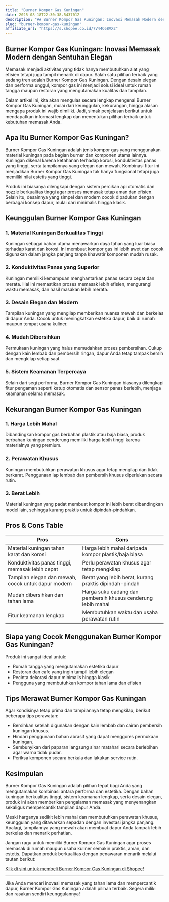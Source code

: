 ```yaml
---
title: "Burner Kompor Gas Kuningan"
date: 2025-08-18T22:30:38.543701Z
description: "## Burner Kompor Gas Kuningan: Inovasi Memasak Modern dengan Sentuhan Elegan..."
slug: "burner-kompor-gas-kuningan"
affiliate_url: "https://s.shopee.co.id/7V44C68VX2"
---
```

## Burner Kompor Gas Kuningan: Inovasi Memasak Modern dengan Sentuhan Elegan

Memasak menjadi aktivitas yang tidak hanya membutuhkan alat yang efisien tetapi juga tampil menarik di dapur. Salah satu pilihan terbaik yang sedang tren adalah Burner Kompor Gas Kuningan. Dengan desain elegan dan performa unggul, kompor gas ini menjadi solusi ideal untuk rumah tangga maupun restoran yang mengutamakan kualitas dan tampilan.

Dalam artikel ini, kita akan mengulas secara lengkap mengenai Burner Kompor Gas Kuningan, mulai dari keunggulan, kekurangan, hingga alasan mengapa produk ini wajib dimiliki. Jadi, simak penjelasan berikut untuk mendapatkan informasi lengkap dan menentukan pilihan terbaik untuk kebutuhan memasak Anda.

## Apa Itu Burner Kompor Gas Kuningan?

Burner Kompor Gas Kuningan adalah jenis kompor gas yang menggunakan material kuningan pada bagian burner dan komponen utama lainnya. Kuningan dikenal karena ketahanan terhadap korosi, konduktivitas panas yang tinggi, serta tampilannya yang elegan dan mewah. Kombinasi fitur ini menjadikan Burner Kompor Gas Kuningan tak hanya fungsional tetapi juga memiliki nilai estetis yang tinggi.

Produk ini biasanya dilengkapi dengan sistem percikan api otomatis dan nozzle berkualitas tinggi agar proses memasak tetap aman dan efisien. Selain itu, desainnya yang simpel dan modern cocok dipadukan dengan berbagai konsep dapur, mulai dari minimalis hingga klasik.

## Keunggulan Burner Kompor Gas Kuningan

### 1. Material Kuningan Berkualitas Tinggi
Kuningan sebagai bahan utama menawarkan daya tahan yang luar biasa terhadap karat dan korosi. Ini membuat kompor gas ini lebih awet dan cocok digunakan dalam jangka panjang tanpa khawatir komponen mudah rusak.

### 2. Konduktivitas Panas yang Superior
Kuningan memiliki kemampuan menghantarkan panas secara cepat dan merata. Hal ini memastikan proses memasak lebih efisien, mengurangi waktu memasak, dan hasil masakan lebih merata.

### 3. Desain Elegan dan Modern
Tampilan kuningan yang mengilap memberikan nuansa mewah dan berkelas di dapur Anda. Cocok untuk meningkatkan estetika dapur, baik di rumah maupun tempat usaha kuliner.

### 4. Mudah Dibersihkan
Permukaan kuningan yang halus memudahkan proses pembersihan. Cukup dengan kain lembab dan pembersih ringan, dapur Anda tetap tampak bersih dan mengkilap setiap saat.

### 5. Sistem Keamanan Terpercaya
Selain dari segi performa, Burner Kompor Gas Kuningan biasanya dilengkapi fitur pengaman seperti katup otomatis dan sensor panas berlebih, menjaga keamanan selama memasak.

## Kekurangan Burner Kompor Gas Kuningan

### 1. Harga Lebih Mahal
Dibandingkan kompor gas berbahan plastik atau baja biasa, produk berbahan kuningan cenderung memiliki harga lebih tinggi karena materialnya yang premium.

### 2. Perawatan Khusus
Kuningan membutuhkan perawatan khusus agar tetap mengilap dan tidak berkarat. Penggunaan lap lembab dan pembersih khusus diperlukan secara rutin.

### 3. Berat Lebih
Material kuningan yang padat membuat kompor ini lebih berat dibandingkan model lain, sehingga kurang praktis untuk dipindah-pindahkan.

## Pros & Cons Table

| **Pros** | **Cons** |
| --- | --- |
| Material kuningan tahan karat dan korosi | Harga lebih mahal daripada kompor plastik/baja biasa |
| Konduktivitas panas tinggi, memasak lebih cepat | Perlu perawatan khusus agar tetap mengkilap |
| Tampilan elegan dan mewah, cocok untuk dapur modern | Berat yang lebih berat, kurang praktis dipindah-pindah |
| Mudah dibersihkan dan tahan lama | Harga suku cadang dan pembersih khusus cenderung lebih mahal |
| Fitur keamanan lengkap | Membutuhkan waktu dan usaha perawatan rutin |

## Siapa yang Cocok Menggunakan Burner Kompor Gas Kuningan?

Produk ini sangat ideal untuk:

- Rumah tangga yang mengutamakan estetika dapur
- Restoran dan cafe yang ingin tampil lebih elegan
- Pecinta dekorasi dapur minimalis hingga klasik
- Pengguna yang membutuhkan kompor tahan lama dan efisien

## Tips Merawat Burner Kompor Gas Kuningan

Agar kondisinya tetap prima dan tampilannya tetap mengkilap, berikut beberapa tips perawatan:

- Bersihkan setelah digunakan dengan kain lembab dan cairan pembersih kuningan khusus.
- Hindari penggunaan bahan abrasif yang dapat menggores permukaan kuningan.
- Sembunyikan dari paparan langsung sinar matahari secara berlebihan agar warna tidak pudar.
- Periksa komponen secara berkala dan lakukan service rutin.

## Kesimpulan

Burner Kompor Gas Kuningan adalah pilihan tepat bagi Anda yang mengutamakan kombinasi antara performa dan estetika. Dengan bahan kuningan berkualitas tinggi, sistem keamanan lengkap, serta desain elegan, produk ini akan memberikan pengalaman memasak yang menyenangkan sekaligus mempercantik tampilan dapur Anda.

Meski harganya sedikit lebih mahal dan membutuhkan perawatan khusus, keunggulan yang ditawarkan sepadan dengan investasi jangka panjang. Apalagi, tampilannya yang mewah akan membuat dapur Anda tampak lebih berkelas dan menarik perhatian.

Jangan ragu untuk memiliki Burner Kompor Gas Kuningan agar proses memasak di rumah maupun usaha kuliner semakin praktis, aman, dan estetis. Dapatkan produk berkualitas dengan penawaran menarik melalui tautan berikut:

[Klik di sini untuk membeli Burner Kompor Gas Kuningan di Shopee!](https://s.shopee.co.id/7V44C68VX2)

---

Jika Anda mencari inovasi memasak yang tahan lama dan mempercantik dapur, Burner Kompor Gas Kuningan adalah pilihan terbaik. Segera miliki dan rasakan sendiri keunggulannya!